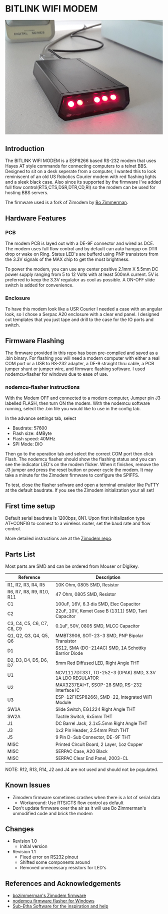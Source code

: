 # BITLINK WIFI MODEM

![BITLINK WIFI](/pics/BITLINKWIFICASE3.jpg)

## Introduction
The BITLINK WIFI MODEM is a ESP8266 based RS-232 modem that uses Hayes AT style commands for connecting computers to a telnet BBS.
Designed to sit on a desk seperate from a computer, I wanted this to look reminiscent of an old US Robotics Courier modem with red flashing lights
and a sleek black case. Also since its supported by the firmware I've added full flow control(RTS,CTS,DSR,DTR,CD,RI) so the modem can be used for
hosting BBS servers.

The firmware used is a fork of Zimodem by [Bo Zimmerman](https://github.com/bozimmerman/Zimodem).

## Hardware Features

### PCB
The modem PCB is layed out with a DE-9F connector and wired as DCE. The modem uses full flow control and by default can auto hangup on DTR drop
or wake on Ring. Status LED's are bufferd using PNP transistors from the 3.3V signals of the MAX chip to get the most brightness.

To power the modem, you can use any center positive 2.1mm X 5.5mm DC power supply ranging from 5 to 12 Volts with at least 500mA current.
5V is preferred to keep the 3.3V regulator as cool as possible. A ON-OFF slide switch is added for convenience.

### Enclosure
To have this modem look like a USR Courier I needed a case with an angular look, so I chose a Serpac A20 enclosure with a clear end panel.
I designed cut templates that you just tape and drill to the case for the IO ports and switch. 

## Firmware Flashing
The firmware provided in this repo has been pre-compiled and saved as a .bin binary. For flashing you will need a modern computer
with either a real COM port or a USB to RS-232 adapter, a DE-9 straight thru cable, a PCB jumper shunt or jumper wire, and
firmware flashing software. I used nodemcu-flasher for windows due to ease of use.

### nodemcu-flasher instructions
With the Modem OFF and connected to a modern computer, Jumper pin J3 labelled FLASH, then turn ON the modem. With the nodemcu software 
running, select the .bin file you would like to use in the config tab. 

In the advance settings tab, select 
* Baudrate: 57600
* Flash size: 4MByte
* Flash speed: 40MHz
* SPI Mode: DIO

Then go to the operation tab and select the correct COM port then click Flash. The nodemcu flasher should show the flashing status
and you can see the indicator LED's on the modem flicker. When it finishes, remove the J3 jumper and press the reset button or power cycle the modem.
It may take a minute for the Zimodem firmware to configure the SPIFFS.

To test, close the flasher sofware and open a terminal emulator like PuTTY at the default baudrate. If you see the Zimodem 
initialization your all set!

## First time setup
Default serial baudrate is 1200bps, 8N1.
Upon first initialization type AT+CONFIG to connect to a wireless router, set the baud rate and flow control.

More detailed instructions are at the [Zimodem repo](/firmware/ZIMODEM_README.txt).

## Parts List
Most parts are SMD and can be ordered from Mouser or Digikey.

| Reference                  | Description                                              |
|----------------------------|----------------------------------------------------------|
| R1, R2, R3, R4, R5         | 10K Ohm, 0805 SMD, Resistor                              |
| R6, R7, R8, R9, R10, R11   | 47 Ohm, 0805 SMD, Resistor                               |
| C1                         | 100uF, 16V, 6.3 dia SMD, Elec Capacitor                  |
| C2                         | 22uF, 10V, Kemet Case B (1311) SMD, Tant Capacitor       |
| C3, C4, C5, C6, C7, C8, C9 | 0.1uF, 50V, 0805 SMD, MLCC Capacitor                     |
| Q1, Q2, Q3, Q4, Q5, Q6     | MMBT3906, SOT-23-3 SMD, PNP Bipolar Transistor           |
| D1                         | SS12, SMA (DO-214AC) SMD, 1A Schottky Barrior Diode      |
| D2, D3, D4, D5, D6, D7     | 5mm Red Diffused LED, Right Angle THT                    |
| U1                         | NCV1117DT33T, TO-252-3 (DPAK) SMD, 3.3V 1A LDO REGULATOR |
| U2                         | MAX3237EAI+T, SSOP-28 SMD, RS-232 Interface IC           |
| U3                         | ESP-12F(ESP8266), SMD-22, Integrated WiFi Module         |
| SW1A                       | Slide Switch, EG1224 Right Angle THT                     |
| SW2A                       | Tactile Switch, 6x5mm THT                                |
| J1                         | DC Barrel Jack, 2.1x5.5mm Right Angle THT                |
| J3                         | 1x2 Pin Header, 2.54mm Pitch THT                         |
| J5                         | 9 Pin D-Sub Connector, DE-9F THT                         |
| MISC                       | Printed Circuit Board, 2 Layer, 1oz Copper               |
| MISC                       | SERPAC Case, A20 Black                                   |
| MISC                       | SERPAC Clear End Panel, 2003-CL                          |

NOTE: R12, R13, R14, J2 and J4 are not used and should not be populated.

## Known Issues
* Zimodem firmware sometimes crashes when there is a lot of serial data
	* Workaround: Use RTS/CTS flow control as default
* Don't update firmware over the air as it will use Bo Zimmerman's unmodified code and brick the modem
 
## Changes
* Revision 1.0
	* Initial version
* Revision 1.1
	* Fixed error on RS232 pinout
	* Shifted some components around
	* Removed unnecessary resistors for LED's

## References and Acknowledgements
* [bozimmerman's Zimodem firmware](https://github.com/bozimmerman/Zimodem)
* [nodemcu firmware flasher for Windows](https://github.com/nodemcu/nodemcu-flasher)
* [Sub-Etha Software for the inspiration and help](https://subethasoftware.com/category/rs232-to-internet/)
